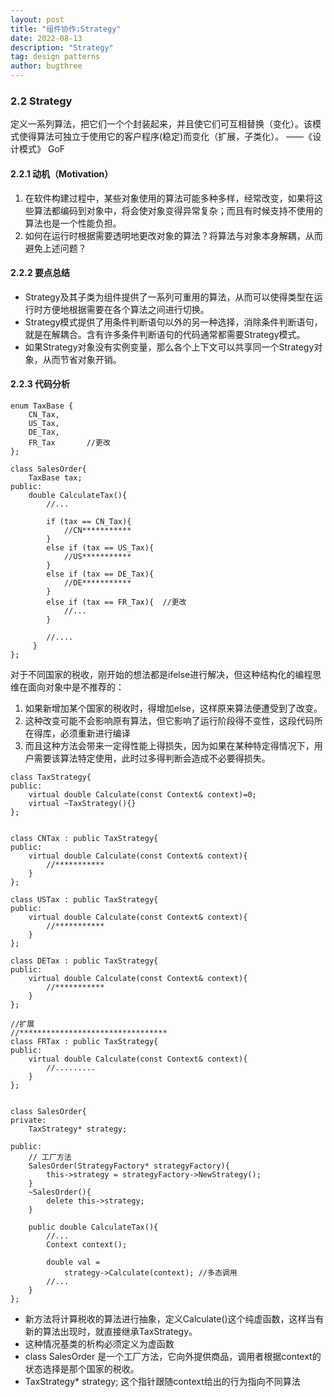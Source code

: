 ```yaml
---
layout: post
title: "组件协作:Strategy"
date: 2022-08-13
description: "Strategy"
tag: design patterns
author: bugthree
---
```


### 2.2 Strategy
定义一系列算法，把它们一个个封装起来，并且使它们可互相替换（变化）。该模式使得算法可独立于使用它的客户程序(稳定)而变化（扩展，子类化）。 ——《设计模式》 GoF
#### 2.2.1 动机（Motivation）
1. 在软件构建过程中，某些对象使用的算法可能多种多样，经常改变，如果将这些算法都编码到对象中，将会使对象变得异常复杂；而且有时候支持不使用的算法也是一个性能负担。
2. 如何在运行时根据需要透明地更改对象的算法？将算法与对象本身解耦，从而避免上述问题？
#### 2.2.2 要点总结
- Strategy及其子类为组件提供了一系列可重用的算法，从而可以使得类型在运行时方便地根据需要在各个算法之间进行切换。
- Strategy模式提供了用条件判断语句以外的另一种选择，消除条件判断语句，就是在解耦合。含有许多条件判断语句的代码通常都需要Strategy模式。
- 如果Strategy对象没有实例变量，那么各个上下文可以共享同一个Strategy对象，从而节省对象开销。
#### 2.2.3 代码分析
```
enum TaxBase {
	CN_Tax,
	US_Tax,
	DE_Tax,
	FR_Tax       //更改
};

class SalesOrder{
    TaxBase tax;
public:
    double CalculateTax(){
        //...
        
        if (tax == CN_Tax){
            //CN***********
        }
        else if (tax == US_Tax){
            //US***********
        }
        else if (tax == DE_Tax){
            //DE***********
        }
		else if (tax == FR_Tax){  //更改
			//...
		}

        //....
     }
};
```

对于不同国家的税收，刚开始的想法都是ifelse进行解决，但这种结构化的编程思维在面向对象中是不推荐的：
1. 如果新增加某个国家的税收时，得增加else，这样原来算法便遭受到了改变。
1. 这种改变可能不会影响原有算法，但它影响了运行阶段得不变性，这段代码所在得库，必须重新进行编译
1. 而且这种方法会带来一定得性能上得损失，因为如果在某种特定得情况下，用户需要该算法特定使用，此时过多得判断会造成不必要得损失。

```
class TaxStrategy{
public:
    virtual double Calculate(const Context& context)=0;
    virtual ~TaxStrategy(){}
};


class CNTax : public TaxStrategy{
public:
    virtual double Calculate(const Context& context){
        //***********
    }
};

class USTax : public TaxStrategy{
public:
    virtual double Calculate(const Context& context){
        //***********
    }
};

class DETax : public TaxStrategy{
public:
    virtual double Calculate(const Context& context){
        //***********
    }
};

//扩展
//*********************************
class FRTax : public TaxStrategy{
public:
	virtual double Calculate(const Context& context){
		//.........
	}
};


class SalesOrder{
private:
    TaxStrategy* strategy;

public:
    // 工厂方法
    SalesOrder(StrategyFactory* strategyFactory){
        this->strategy = strategyFactory->NewStrategy();
    }
    ~SalesOrder(){
        delete this->strategy;
    }

    public double CalculateTax(){
        //...
        Context context();
        
        double val = 
            strategy->Calculate(context); //多态调用
        //...
    }
};
```
- 新方法将计算税收的算法进行抽象，定义Calculate()这个纯虚函数，这样当有新的算法出现时，就直接继承TaxStrategy。
- 这种情况基类的析构必须定义为虚函数
- class SalesOrder 是一个工厂方法，它向外提供商品，调用者根据context的状态选择是那个国家的税收。
- TaxStrategy* strategy; 这个指针跟随context给出的行为指向不同算法